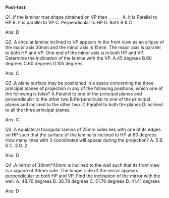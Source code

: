 **Post-test:**

Q1 .If the laminar true shape obtained on VP then\_\_\_\_\_\_\_
A. It is Parallel to HP
B. It is parallel to VP
C. Perpendicular to HP
D. Both B & C

Ans: D

Q2. A circular lamina inclined to VP appears in the front view as an
    ellipse of the major axis 30mm and the minor axis is 15mm. The major
    axis is parallel to both HP and VP. One end of the minor axis is in
    both HP and VP. Determine the inclination of the lamina with the VP.
A.45 degrees
B.90 degrees
C.60 degrees
D.105 degrees

Ans: C

Q3 .A plane surface may be positioned in a space concerning the three
    principal planes of projection in any of the following positions,
    which one of the following is false?
A.Parallel to one of the principal planes and perpendicular to the
     other two
B.Perpendicular to one of the principal planes and inclined to the
     other two.
C.Parallel to both the planes
D.Inclined to all the three principal planes.

Ans: C

Q3. A equilateral triangular lamina of 25mm sides lies with one of its
    edges on HP such that the surface of the lamina is inclined to HP at
    60 degrees. How many lines with 3 coordinates will appear during the
    projection?
A. 5
B. 6
C. 3
D. 2

Ans: D

Q4 .A mirror of 30mm\*40mm is inclined to the wall such that its front
    view is a square of 30mm side. The longer side of the mirror appears
    perpendicular to both HP and VP. Find the inclination of the mirror
    with the wall.
A. 48.76 degrees
B. 36.78 degrees
C. 51.76 degrees
D. 41.41 degrees

Ans: D
